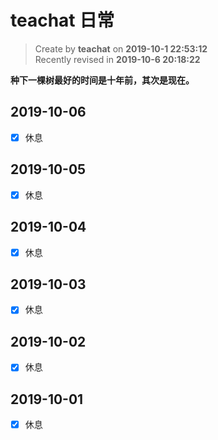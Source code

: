 # teachat 日常

> Create by **teachat** on **2019-10-1 22:53:12**  
> Recently revised in **2019-10-6 20:18:22**

**种下一棵树最好的时间是十年前，其次是现在。**

## 2019-10-06

- [x] 休息

## 2019-10-05

- [x] 休息

## 2019-10-04

- [x] 休息

## 2019-10-03

- [x] 休息

## 2019-10-02

- [x] 休息

## 2019-10-01

- [x] 休息
